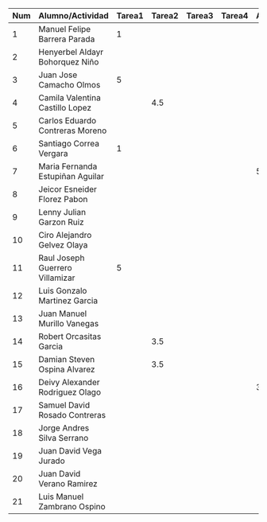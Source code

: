 | Num | Alumno/Actividad               | Tarea1 | Tarea2 | Tarea3 | Tarea4 | Asignación1 | Asignación2 | Asignación3 | Examen1 | Examen2 |
|-----|--------------------------------|--------|--------|--------|--------|-------------|-------------|-------------|---------|---------|
| 1   | Manuel Felipe Barrera Parada   |    1    |        |        |        |             |             |             |         |         |
| 2   | Henyerbel Aldayr Bohorquez Niño|        |        |        |        |             |             |             |         |         |
| 3   | Juan Jose Camacho Olmos        |   5     |        |        |        |             |             |             |         |         |
| 4   | Camila Valentina Castillo Lopez|        |    4.5    |        |        |             |             |             |         |         |
| 5   | Carlos Eduardo Contreras Moreno|        |        |        |        |             |             |             |         |         |
| 6   | Santiago Correa Vergara        |     1   |        |        |        |             |             |             |         |         |
| 7   | Maria Fernanda Estupiñan Aguilar|     |        |        |        |        5+     |             |             |         |         |
| 8   | Jeicor Esneider Florez Pabon   |        |        |        |        |             |             |             |         |         |
| 9   | Lenny Julian Garzon Ruiz       |        |        |        |        |             |             |             |         |         |
| 10  | Ciro Alejandro Gelvez Olaya    |        |        |        |        |             |             |             |         |         |
| 11  | Raul Joseph Guerrero Villamizar|    5    |        |        |        |             |             |             |         |         |
| 12  | Luis Gonzalo Martinez Garcia   |        |        |        |        |             |             |             |         |         |
| 13  | Juan Manuel Murillo Vanegas    |        |        |        |        |             |             |             |         |         |
| 14  | Robert Orcasitas Garcia        |        |  3.5      |        |        |             |             |             |         |         |
| 15  | Damian Steven Ospina Alvarez   |        |  3.5      |        |        |             |             |             |         |         |
| 16  | Deivy Alexander Rodriguez Olago|       |        |        |        |      3.2       |             |             |         |         |
| 17  | Samuel David Rosado Contreras  |        |        |        |        |             |             |             |         |         |
| 18  | Jorge Andres Silva Serrano     |        |        |        |        |             |             |             |         |         |
| 19  | Juan David Vega Jurado         |        |        |        |        |             |             |             |         |         |
| 20  | Juan David Verano Ramirez      |        |        |        |        |             |             |             |         |         |
| 21  | Luis Manuel Zambrano Ospino    |        |        |        |        |             |             |             |         |         |
